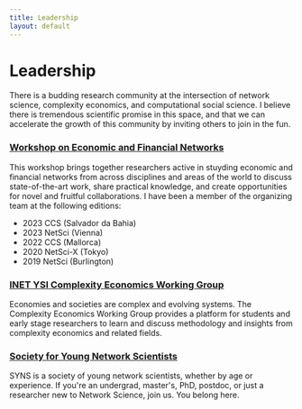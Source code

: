 ```yaml
---
title: Leadership
layout: default
---
```


# Leadership

There is a budding research community at the intersection of network science, complexity economics, and computational social science. I believe there is tremendous scientific promise in this space, and that we can accelerate the growth of this community by inviting others to join in the fun.

### [Workshop on Economic and Financial Networks](https://sites.google.com/view/fineconets-netscix2020)
This workshop brings together researchers active in stuyding economic and financial networks from across disciplines and areas of the world to discuss state-of-the-art work, share practical knowledge, and create opportunities for novel and fruitful collaborations. I have been a member of the organizing team at the following editions:
* 2023 CCS (Salvador da Bahia)          
* 2023 NetSci (Vienna)          
* 2022 CCS (Mallorca)            
* 2020 NetSci-X (Tokyo)           
* 2019 NetSci (Burlington)        


### [INET YSI Complexity Economics Working Group](https://ysd.ineteconomics.org/workinggroup/complexity-economics)
Economies and societies are complex and evolving systems. The Complexity Economics Working Group provides a platform for students and early stage researchers to learn and discuss methodology and insights from complexity economics and related fields.

### [Society for Young Network Scientists](https://twitter.com/official_SYNS)
SYNS is a society of young network scientists, whether by age or experience. If you're an undergrad, master's, PhD, postdoc, or just a researcher new to Network Science, join us. You belong here.
